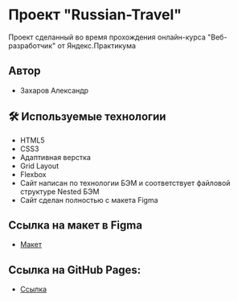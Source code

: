 
# Проект "Russian-Travel"

Проект сделанный во время прохождения онлайн-курса "Веб-разработчик" от Яндекс.Практикума


## Автор

- Захаров Александр


## 🛠 Используемые технологии

* HTML5
* CSS3
* Адаптивная верстка
* Grid Layout
* Flexbox
* Сайт написан по технологии БЭМ и соответствует файловой структуре Nested БЭМ
* Сайт сделан полностью с макета Figma
## Ссылка на макет в Figma

* [Макет](https://www.figma.com/file/5S2WSbEFL6awjVWJ0NWL8Q/Sprint-3_-Russia-_-desktop-%2B-mobile?node-id=28503-0)

## Ссылка на GitHub Pages:

* [Ссылка](https://zaharovalexandr.github.io/russian-travel/)

